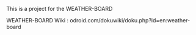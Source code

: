 This is a project for the WEATHER-BOARD

WEATHER-BOARD Wiki : odroid.com/dokuwiki/doku.php?id=en:weather-board
